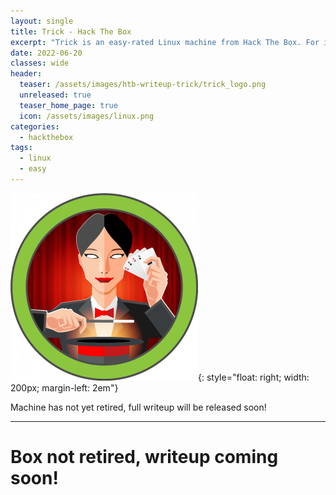 ```yaml
---
layout: single
title: Trick - Hack The Box
excerpt: "Trick is an easy-rated Linux machine from Hack The Box. For it's rating it feel like this is a true 'try harder'-type of box where you have to enumerate everything thoroughly before moving on. However once you're set on the right path, the path is really straight forward and easy to understand. For me this wasn't the most enjoyable box, almost a bit annoying even, but I learned something in the end nevertheless."
date: 2022-06-20
classes: wide
header:
  teaser: /assets/images/htb-writeup-trick/trick_logo.png
  unreleased: true
  teaser_home_page: true
  icon: /assets/images/linux.png
categories:
  - hackthebox
tags:  
  - linux
  - easy
---
```


![](/assets/images/htb-writeup-trick/trick_logo.png){: style="float: right; width: 200px; margin-left: 2em"}

Machine has not yet retired, full writeup will be released soon!
<br>

----------------

# Box not retired, writeup coming soon! 
